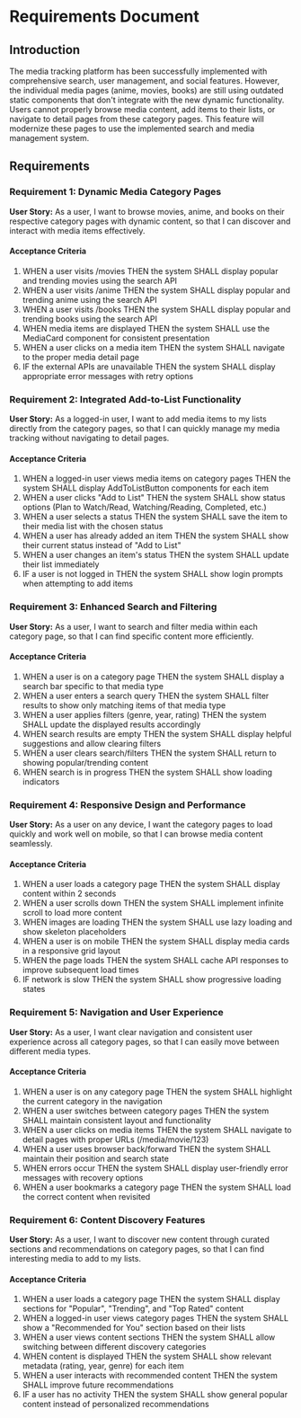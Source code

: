 # Requirements Document

## Introduction

The media tracking platform has been successfully implemented with comprehensive search, user management, and social features. However, the individual media pages (anime, movies, books) are still using outdated static components that don't integrate with the new dynamic functionality. Users cannot properly browse media content, add items to their lists, or navigate to detail pages from these category pages. This feature will modernize these pages to use the implemented search and media management system.

## Requirements

### Requirement 1: Dynamic Media Category Pages

**User Story:** As a user, I want to browse movies, anime, and books on their respective category pages with dynamic content, so that I can discover and interact with media items effectively.

#### Acceptance Criteria

1. WHEN a user visits /movies THEN the system SHALL display popular and trending movies using the search API
2. WHEN a user visits /anime THEN the system SHALL display popular and trending anime using the search API  
3. WHEN a user visits /books THEN the system SHALL display popular and trending books using the search API
4. WHEN media items are displayed THEN the system SHALL use the MediaCard component for consistent presentation
5. WHEN a user clicks on a media item THEN the system SHALL navigate to the proper media detail page
6. IF the external APIs are unavailable THEN the system SHALL display appropriate error messages with retry options

### Requirement 2: Integrated Add-to-List Functionality

**User Story:** As a logged-in user, I want to add media items to my lists directly from the category pages, so that I can quickly manage my media tracking without navigating to detail pages.

#### Acceptance Criteria

1. WHEN a logged-in user views media items on category pages THEN the system SHALL display AddToListButton components for each item
2. WHEN a user clicks "Add to List" THEN the system SHALL show status options (Plan to Watch/Read, Watching/Reading, Completed, etc.)
3. WHEN a user selects a status THEN the system SHALL save the item to their media list with the chosen status
4. WHEN a user has already added an item THEN the system SHALL show their current status instead of "Add to List"
5. WHEN a user changes an item's status THEN the system SHALL update their list immediately
6. IF a user is not logged in THEN the system SHALL show login prompts when attempting to add items

### Requirement 3: Enhanced Search and Filtering

**User Story:** As a user, I want to search and filter media within each category page, so that I can find specific content more efficiently.

#### Acceptance Criteria

1. WHEN a user is on a category page THEN the system SHALL display a search bar specific to that media type
2. WHEN a user enters a search query THEN the system SHALL filter results to show only matching items of that media type
3. WHEN a user applies filters (genre, year, rating) THEN the system SHALL update the displayed results accordingly
4. WHEN search results are empty THEN the system SHALL display helpful suggestions and allow clearing filters
5. WHEN a user clears search/filters THEN the system SHALL return to showing popular/trending content
6. WHEN search is in progress THEN the system SHALL show loading indicators

### Requirement 4: Responsive Design and Performance

**User Story:** As a user on any device, I want the category pages to load quickly and work well on mobile, so that I can browse media content seamlessly.

#### Acceptance Criteria

1. WHEN a user loads a category page THEN the system SHALL display content within 2 seconds
2. WHEN a user scrolls down THEN the system SHALL implement infinite scroll to load more content
3. WHEN images are loading THEN the system SHALL use lazy loading and show skeleton placeholders
4. WHEN a user is on mobile THEN the system SHALL display media cards in a responsive grid layout
5. WHEN the page loads THEN the system SHALL cache API responses to improve subsequent load times
6. IF network is slow THEN the system SHALL show progressive loading states

### Requirement 5: Navigation and User Experience

**User Story:** As a user, I want clear navigation and consistent user experience across all category pages, so that I can easily move between different media types.

#### Acceptance Criteria

1. WHEN a user is on any category page THEN the system SHALL highlight the current category in the navigation
2. WHEN a user switches between category pages THEN the system SHALL maintain consistent layout and functionality
3. WHEN a user clicks on media items THEN the system SHALL navigate to detail pages with proper URLs (/media/movie/123)
4. WHEN a user uses browser back/forward THEN the system SHALL maintain their position and search state
5. WHEN errors occur THEN the system SHALL display user-friendly error messages with recovery options
6. WHEN a user bookmarks a category page THEN the system SHALL load the correct content when revisited

### Requirement 6: Content Discovery Features

**User Story:** As a user, I want to discover new content through curated sections and recommendations on category pages, so that I can find interesting media to add to my lists.

#### Acceptance Criteria

1. WHEN a user loads a category page THEN the system SHALL display sections for "Popular", "Trending", and "Top Rated" content
2. WHEN a logged-in user views category pages THEN the system SHALL show a "Recommended for You" section based on their lists
3. WHEN a user views content sections THEN the system SHALL allow switching between different discovery categories
4. WHEN content is displayed THEN the system SHALL show relevant metadata (rating, year, genre) for each item
5. WHEN a user interacts with recommended content THEN the system SHALL improve future recommendations
6. IF a user has no activity THEN the system SHALL show general popular content instead of personalized recommendations